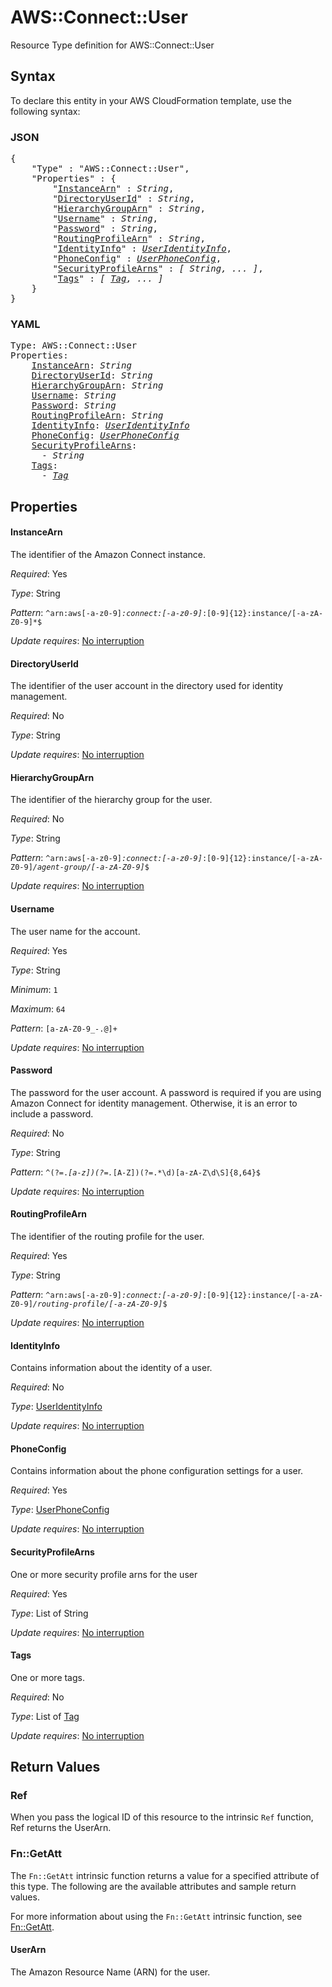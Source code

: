 # AWS::Connect::User

Resource Type definition for AWS::Connect::User

## Syntax

To declare this entity in your AWS CloudFormation template, use the following syntax:

### JSON

<pre>
{
    "Type" : "AWS::Connect::User",
    "Properties" : {
        "<a href="#instancearn" title="InstanceArn">InstanceArn</a>" : <i>String</i>,
        "<a href="#directoryuserid" title="DirectoryUserId">DirectoryUserId</a>" : <i>String</i>,
        "<a href="#hierarchygrouparn" title="HierarchyGroupArn">HierarchyGroupArn</a>" : <i>String</i>,
        "<a href="#username" title="Username">Username</a>" : <i>String</i>,
        "<a href="#password" title="Password">Password</a>" : <i>String</i>,
        "<a href="#routingprofilearn" title="RoutingProfileArn">RoutingProfileArn</a>" : <i>String</i>,
        "<a href="#identityinfo" title="IdentityInfo">IdentityInfo</a>" : <i><a href="useridentityinfo.md">UserIdentityInfo</a></i>,
        "<a href="#phoneconfig" title="PhoneConfig">PhoneConfig</a>" : <i><a href="userphoneconfig.md">UserPhoneConfig</a></i>,
        "<a href="#securityprofilearns" title="SecurityProfileArns">SecurityProfileArns</a>" : <i>[ String, ... ]</i>,
        "<a href="#tags" title="Tags">Tags</a>" : <i>[ <a href="tag.md">Tag</a>, ... ]</i>
    }
}
</pre>

### YAML

<pre>
Type: AWS::Connect::User
Properties:
    <a href="#instancearn" title="InstanceArn">InstanceArn</a>: <i>String</i>
    <a href="#directoryuserid" title="DirectoryUserId">DirectoryUserId</a>: <i>String</i>
    <a href="#hierarchygrouparn" title="HierarchyGroupArn">HierarchyGroupArn</a>: <i>String</i>
    <a href="#username" title="Username">Username</a>: <i>String</i>
    <a href="#password" title="Password">Password</a>: <i>String</i>
    <a href="#routingprofilearn" title="RoutingProfileArn">RoutingProfileArn</a>: <i>String</i>
    <a href="#identityinfo" title="IdentityInfo">IdentityInfo</a>: <i><a href="useridentityinfo.md">UserIdentityInfo</a></i>
    <a href="#phoneconfig" title="PhoneConfig">PhoneConfig</a>: <i><a href="userphoneconfig.md">UserPhoneConfig</a></i>
    <a href="#securityprofilearns" title="SecurityProfileArns">SecurityProfileArns</a>: <i>
      - String</i>
    <a href="#tags" title="Tags">Tags</a>: <i>
      - <a href="tag.md">Tag</a></i>
</pre>

## Properties

#### InstanceArn

The identifier of the Amazon Connect instance.

_Required_: Yes

_Type_: String

_Pattern_: <code>^arn:aws[-a-z0-9]*:connect:[-a-z0-9]*:[0-9]{12}:instance/[-a-zA-Z0-9]*$</code>

_Update requires_: [No interruption](https://docs.aws.amazon.com/AWSCloudFormation/latest/UserGuide/using-cfn-updating-stacks-update-behaviors.html#update-no-interrupt)

#### DirectoryUserId

The identifier of the user account in the directory used for identity management.

_Required_: No

_Type_: String

_Update requires_: [No interruption](https://docs.aws.amazon.com/AWSCloudFormation/latest/UserGuide/using-cfn-updating-stacks-update-behaviors.html#update-no-interrupt)

#### HierarchyGroupArn

The identifier of the hierarchy group for the user.

_Required_: No

_Type_: String

_Pattern_: <code>^arn:aws[-a-z0-9]*:connect:[-a-z0-9]*:[0-9]{12}:instance/[-a-zA-Z0-9]*/agent-group/[-a-zA-Z0-9]*$</code>

_Update requires_: [No interruption](https://docs.aws.amazon.com/AWSCloudFormation/latest/UserGuide/using-cfn-updating-stacks-update-behaviors.html#update-no-interrupt)

#### Username

The user name for the account.

_Required_: Yes

_Type_: String

_Minimum_: <code>1</code>

_Maximum_: <code>64</code>

_Pattern_: <code>[a-zA-Z0-9\_\-\.\@]+</code>

_Update requires_: [No interruption](https://docs.aws.amazon.com/AWSCloudFormation/latest/UserGuide/using-cfn-updating-stacks-update-behaviors.html#update-no-interrupt)

#### Password

The password for the user account. A password is required if you are using Amazon Connect for identity management. Otherwise, it is an error to include a password.

_Required_: No

_Type_: String

_Pattern_: <code>^(?=.*[a-z])(?=.*[A-Z])(?=.*\d)[a-zA-Z\d\S]{8,64}$</code>

_Update requires_: [No interruption](https://docs.aws.amazon.com/AWSCloudFormation/latest/UserGuide/using-cfn-updating-stacks-update-behaviors.html#update-no-interrupt)

#### RoutingProfileArn

The identifier of the routing profile for the user.

_Required_: Yes

_Type_: String

_Pattern_: <code>^arn:aws[-a-z0-9]*:connect:[-a-z0-9]*:[0-9]{12}:instance/[-a-zA-Z0-9]*/routing-profile/[-a-zA-Z0-9]*$</code>

_Update requires_: [No interruption](https://docs.aws.amazon.com/AWSCloudFormation/latest/UserGuide/using-cfn-updating-stacks-update-behaviors.html#update-no-interrupt)

#### IdentityInfo

Contains information about the identity of a user.

_Required_: No

_Type_: <a href="useridentityinfo.md">UserIdentityInfo</a>

_Update requires_: [No interruption](https://docs.aws.amazon.com/AWSCloudFormation/latest/UserGuide/using-cfn-updating-stacks-update-behaviors.html#update-no-interrupt)

#### PhoneConfig

Contains information about the phone configuration settings for a user.

_Required_: Yes

_Type_: <a href="userphoneconfig.md">UserPhoneConfig</a>

_Update requires_: [No interruption](https://docs.aws.amazon.com/AWSCloudFormation/latest/UserGuide/using-cfn-updating-stacks-update-behaviors.html#update-no-interrupt)

#### SecurityProfileArns

One or more security profile arns for the user

_Required_: Yes

_Type_: List of String

_Update requires_: [No interruption](https://docs.aws.amazon.com/AWSCloudFormation/latest/UserGuide/using-cfn-updating-stacks-update-behaviors.html#update-no-interrupt)

#### Tags

One or more tags.

_Required_: No

_Type_: List of <a href="tag.md">Tag</a>

_Update requires_: [No interruption](https://docs.aws.amazon.com/AWSCloudFormation/latest/UserGuide/using-cfn-updating-stacks-update-behaviors.html#update-no-interrupt)

## Return Values

### Ref

When you pass the logical ID of this resource to the intrinsic `Ref` function, Ref returns the UserArn.

### Fn::GetAtt

The `Fn::GetAtt` intrinsic function returns a value for a specified attribute of this type. The following are the available attributes and sample return values.

For more information about using the `Fn::GetAtt` intrinsic function, see [Fn::GetAtt](https://docs.aws.amazon.com/AWSCloudFormation/latest/UserGuide/intrinsic-function-reference-getatt.html).

#### UserArn

The Amazon Resource Name (ARN) for the user.

